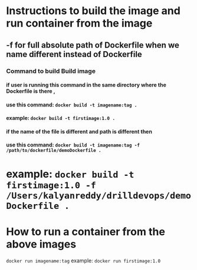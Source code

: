 # Instructions to build the image and run container from the image
## -f for full absolute path of Dockerfile when we name different instead of Dockerfile 

### Command to build Build image
#### if user is running this command in the same directory where the Dockerfile is there , 
#### use this command:  `docker build -t imagename:tag .` 
#### example: `docker build -t firstimage:1.0 .`
#### if the name of the file is different and path is different then 
#### use this command:  `docker build -t imagename:tag -f /path/to/dockerfile/demoDockerfile .`
# example: `docker build -t firstimage:1.0 -f /Users/kalyanreddy/drilldevops/demoDockerfile .`

# How to run a container from the above images
`docker run imagename:tag`
example: `docker run firstimage:1.0`    